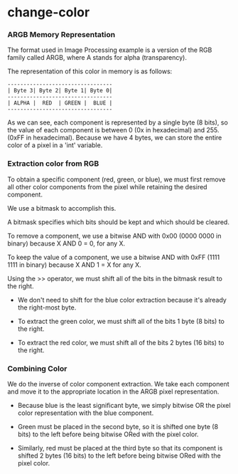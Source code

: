 # change-color

### ARGB Memory Representation

The format used in Image Processing example is a version of the RGB family called ARGB, where A stands for alpha (transparency).

The representation of this color in memory is as follows:

    ---------------------------------
    | Byte 3| Byte 2| Byte 1| Byte 0|
    ---------------------------------
    | ALPHA |  RED  | GREEN |  BLUE |
    ---------------------------------

As we can see, each component is represented by a single byte (8 bits), so the value of each component is between 0 (0x in hexadecimal) and 255. (0xFF in hexadecimal).
Because we have 4 bytes, we can store the entire color of a pixel in a 'int' variable.

### Extraction color from RGB
To obtain a specific component (red, green, or blue), we must first remove all other color components from the pixel while retaining the desired component.

We use a bitmask to accomplish this.

A bitmask specifies which bits should be kept and which should be cleared.

To remove a component, we use a bitwise AND with 0x00 (0000 0000 in binary) because X AND 0 = 0, for any X.

To keep the value of a component, we use a bitwise AND with 0xFF (1111 1111 in binary) because X AND 1 = X for any X.

Using the >> operator, we must shift all of the bits in the bitmask result to the right.

- We don't need to shift for the blue color extraction because it's already the right-most byte.

- To extract the green color, we must shift all of the bits 1 byte (8 bits) to the right.

- To extract the red color, we must shift all of the bits 2 bytes (16 bits) to the right.

### Combining Color

We do the inverse of color component extraction. We take each component and move it to the appropriate location in the ARGB pixel representation.

- Because blue is the least significant byte, we simply bitwise OR the pixel color representation with the blue component.

- Green must be placed in the second byte, so it is shifted one byte (8 bits) to the left before being bitwise ORed with the pixel color.

- Similarly, red must be placed at the third byte so that its component is shifted 2 bytes (16 bits) to the left before being bitwise ORed with the pixel color.

